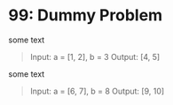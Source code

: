# 99: Dummy Problem

some text
>Input: a = [1, 2], b = 3
>Output: [4, 5]  

some text
>Input: a = [6, 7], b = 8
>Output: [9, 10]  
